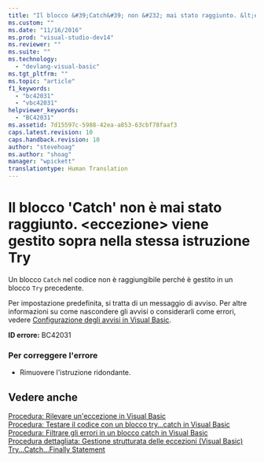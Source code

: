 ```yaml
---
title: "Il blocco &#39;Catch&#39; non &#232; mai stato raggiunto. &lt;eccezione&gt; viene gestito sopra nella stessa istruzione Try | Microsoft Docs"
ms.custom: ""
ms.date: "11/16/2016"
ms.prod: "visual-studio-dev14"
ms.reviewer: ""
ms.suite: ""
ms.technology: 
  - "devlang-visual-basic"
ms.tgt_pltfrm: ""
ms.topic: "article"
f1_keywords: 
  - "bc42031"
  - "vbc42031"
helpviewer_keywords: 
  - "BC42031"
ms.assetid: 7d15597c-5988-42ea-a853-63cbf78faaf3
caps.latest.revision: 10
caps.handback.revision: 10
author: "stevehoag"
ms.author: "shoag"
manager: "wpickett"
translationtype: Human Translation
---
```

# Il blocco &#39;Catch&#39; non &#232; mai stato raggiunto. &lt;eccezione&gt; viene gestito sopra nella stessa istruzione Try
Un blocco `Catch` nel codice non è raggiungibile perché è gestito in un blocco `Try` precedente.  
  
 Per impostazione predefinita, si tratta di un messaggio di avviso. Per altre informazioni su come nascondere gli avvisi o considerarli come errori, vedere [Configurazione degli avvisi in Visual Basic](/visual-studio/ide/configuring-warnings-in-visual-basic).  
  
 **ID errore:** BC42031  
  
### Per correggere l'errore  
  
-   Rimuovere l'istruzione ridondante.  
  
## Vedere anche  
 [Procedura: Rilevare un'eccezione in Visual Basic](http://msdn.microsoft.com/it-it/f3063c89-d2bf-49b1-91b5-b87edfb18b95)   
 [Procedura: Testare il codice con un blocco try…catch in Visual Basic](http://msdn.microsoft.com/it-it/8368e205-ed73-4185-a247-af84fb4fafa9)   
 [Procedura: Filtrare gli errori in un blocco catch in Visual Basic](http://msdn.microsoft.com/it-it/85964d0a-56e7-4301-a96e-5eaea23b7b9b)   
 [Procedura dettagliata: Gestione strutturata delle eccezioni \(Visual Basic\)](http://msdn.microsoft.com/it-it/440da655-4b32-490b-8b16-bfe46f41fa76)   
 [Try...Catch...Finally Statement](../../visual-basic/language-reference/statements/try-catch-finally-statement.md)